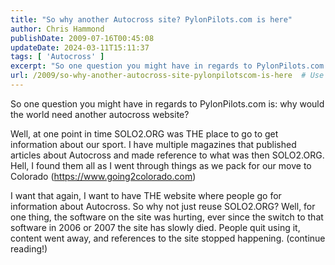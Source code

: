 ```yaml
---
title: "So why another Autocross site? PylonPilots.com is here"
author: Chris Hammond
publishDate: 2009-07-16T00:45:08
updateDate: 2024-03-11T15:11:37
tags: [ 'Autocross' ]
excerpt: "So one question you might have in regards to PylonPilots.com is: why would the world need another autocross website? Well, at one point in time SOLO2.ORG was THE place to go to get information about our sport. I have multiple magazines that published articles about Autocross and made reference to what was then SOLO2.ORG. Hell, I found them all as I went through things as we pack for our move to Colorado (https://www.going2colorado.com) I want that again, I want to have THE website where people go for information about Autocross. So why not just reuse SOLO2.ORG? Well, for one thing, the software on the site was hurting, ever since the switch to that software in 2006 or 2007 the site has slowly died. People quit using it, content went away, and references to the site stopped happening. (continue reading!)"
url: /2009/so-why-another-autocross-site-pylonpilotscom-is-here  # Use the generated URL with year
---
```

<p>So one question you might have in regards to PylonPilots.com is: why would the world need another autocross website?</p> <p>Well, at one point in time SOLO2.ORG was THE place to go to get information about our sport. I have multiple magazines that published articles about Autocross and made reference to what was then SOLO2.ORG. Hell, I found them all as I went through things as we pack for our move to Colorado (<a href="https://www.going2colorado.com/">https://www.going2colorado.com</a>)</p> <p>I want that again, I want to have THE website where people go for information about Autocross. So why not just reuse SOLO2.ORG? Well, for one thing, the software on the site was hurting, ever since the switch to that software in 2006 or 2007 the site has slowly died. People quit using it, content went away, and references to the site stopped happening. (continue reading!)</p>
